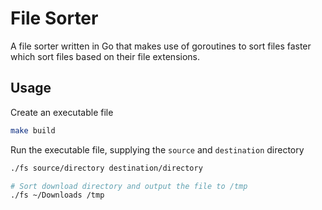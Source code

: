 # File Sorter

A file sorter written in Go that makes use 
of goroutines to sort files faster which sort
files based on their file extensions.

## Usage

Create an executable file

```bash
make build
```

Run the executable file, supplying the `source` and `destination` directory

```bash
./fs source/directory destination/directory
```

```bash
# Sort download directory and output the file to /tmp
./fs ~/Downloads /tmp
```
